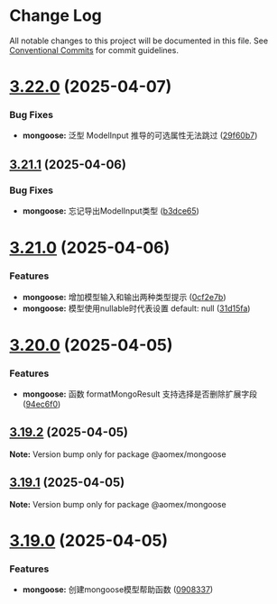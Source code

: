 # Change Log

All notable changes to this project will be documented in this file.
See [Conventional Commits](https://conventionalcommits.org) for commit guidelines.

# [3.22.0](https://github.com/aomex/aomex/compare/v3.21.1...v3.22.0) (2025-04-07)


### Bug Fixes

* **mongoose:** 泛型 ModelInput 推导的可选属性无法跳过 ([29f60b7](https://github.com/aomex/aomex/commit/29f60b7d3d4a100faa934681be183e2cecebd135))





## [3.21.1](https://github.com/aomex/aomex/compare/v3.21.0...v3.21.1) (2025-04-06)


### Bug Fixes

* **mongoose:** 忘记导出ModelInput类型 ([b3dce65](https://github.com/aomex/aomex/commit/b3dce656571bb7d1c448dc77d091e198716b7e81))





# [3.21.0](https://github.com/aomex/aomex/compare/v3.20.0...v3.21.0) (2025-04-06)


### Features

* **mongoose:** 增加模型输入和输出两种类型提示 ([0cf2e7b](https://github.com/aomex/aomex/commit/0cf2e7bd6efe614011b38a1534d251e13074fd46))
* **mongoose:** 模型使用nullable时代表设置 default: null ([31d15fa](https://github.com/aomex/aomex/commit/31d15fac9c44e957ad6046832a5d1402d5d22a65))





# [3.20.0](https://github.com/aomex/aomex/compare/v3.19.2...v3.20.0) (2025-04-05)


### Features

* **mongoose:** 函数 formatMongoResult 支持选择是否删除扩展字段 ([94ec6f0](https://github.com/aomex/aomex/commit/94ec6f070ba92c5843021b18027f246a972a2d9b))





## [3.19.2](https://github.com/aomex/aomex/compare/v3.19.1...v3.19.2) (2025-04-05)

**Note:** Version bump only for package @aomex/mongoose





## [3.19.1](https://github.com/aomex/aomex/compare/v3.19.0...v3.19.1) (2025-04-05)

**Note:** Version bump only for package @aomex/mongoose





# [3.19.0](https://github.com/aomex/aomex/compare/v3.18.0...v3.19.0) (2025-04-05)


### Features

* **mongoose:** 创建mongoose模型帮助函数 ([0908337](https://github.com/aomex/aomex/commit/0908337706be04d68a56860bb95de09d45b1d35a))
